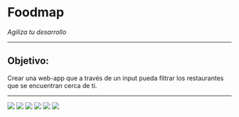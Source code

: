 # **Foodmap**
_Agiliza tu desarrollo_

***
## Objetivo:
Crear una web-app que a través de un input pueda filtrar los restaurantes que se encuentran cerca de ti.
***
![](assets/images/.png)
![](assets/images/.png)
![](assets/images/.png)
![](assets/images/.png)
![](assets/images/.png)
![](assets/images/.png)